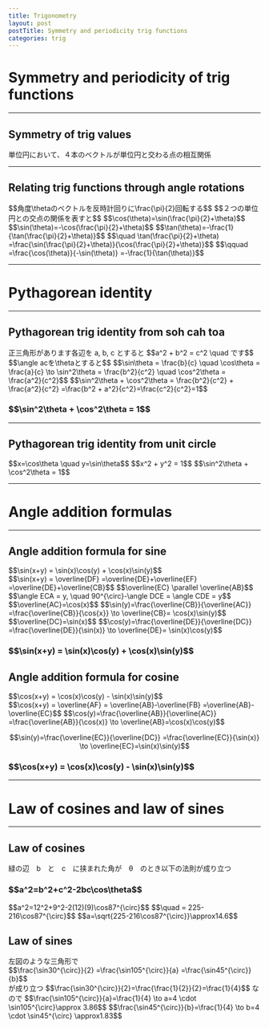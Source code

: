 ```yaml
---
title: Trigonometry
layout: post
postTitle: Symmetry and periodicity trig functions 
categories: trig
---
```


# Symmetry and periodicity of trig functions

------

## Symmetry of trig values

<div class="row">
  <div class="col-sm-9">
    <div id="svg01"></div>
  </div>
  <div class="col-sm-3">
    <p>単位円において、４本のベクトルが単位円と交わる点の相互関係</p>
  </div>
</div>

--------

## Relating trig functions through angle rotations

<div class="row">
  <div class="col-sm-8">
    <div id="svg02"></div>
  </div>
  <div class="col-sm-4">
    $$角度\thetaのベクトルを反時計回りに\frac{\pi}{2}回転する$$
    $$２つの単位円との交点の関係を表すと$$
    $$\cos(\theta)=\sin(\frac{\pi}{2}+\theta)$$
    $$\sin(\theta)=-\cos(\frac{\pi}{2}+\theta)$$
    $$\tan(\theta)=-\frac{1}{\tan(\frac{\pi}{2}+\theta)}$$  
    $$\quad \tan(\frac{\pi}{2}+\theta)
    =\frac{\sin(\frac{\pi}{2}+\theta)}{\cos(\frac{\pi}{2}+\theta)}$$
    $$\qquad =\frac{\cos(\theta)}{-\sin(\theta)}
    =-\frac{1}{\tan(\theta)}$$

  </div>
</div>

--------

# Pythagorean identity 

------

## Pythagorean trig identity from soh cah toa

<div class="row">
  <div class="col-sm-6">
    <div id="svg03"></div>
  </div>
  <div class="col-sm-6">
    正三角形があります各辺を a, b, c とすると
    $$a^2 + b^2 = c^2 \quad です$$
    $$\angle acを\thetaとすると$$
    $$\sin\theta = \frac{b}{c} \quad \cos\theta = \frac{a}{c} \to
    \sin^2\theta = \frac{b^2}{c^2} \quad \cos^2\theta = \frac{a^2}{c^2}$$
    $$\sin^2\theta + \cos^2\theta = \frac{b^2}{c^2} + \frac{a^2}{c^2}
    =\frac{b^2 + a^2}{c^2}=\frac{c^2}{c^2}=1$$
    <div class="panel">
      <h3>$$\sin^2\theta + \cos^2\theta = 1$$</h3>
    </div>
  </div>
</div>

--------

## Pythagorean trig identity from unit circle

<div class="row">
  <div class="col-sm-6">
    <div id="svg04"></div>
  </div>
  <div class="col-sm-6">
    $$x=\cos\theta \quad y=\sin\theta$$
    $$x^2 + y^2 = 1$$
    $$\sin^2\theta + \cos^2\theta = 1$$


  </div>
</div>


--------
# Angle addition formulas
--------

## Angle addition formula for sine

<div class="row">
  <div class="col-sm-6">
    <div id="svg05"></div>
  </div>
  <div class="col-sm-6">
    <div class="panel">
      $$\sin(x+y) = \sin(x)\cos(y) + \cos(x)\sin(y)$$
    </div>
    $$\sin(x+y) = \overline{DF}
    =\overline{DE}+\overline{EF}
    =\overline{DE}+\overline{CB}$$
    $$\overline{EC} \parallel \overline{AB}$$
    $$\angle ECA = y, \quad
    90^{\circ}-\angle DCE = \angle CDE = y$$
    $$\overline{AC}=\cos(x)$$
    $$\sin(y)=\frac{\overline{CB}}{\overline{AC}}
    =\frac{\overline{CB}}{\cos{x}}
    \to \overline{CB}= \cos(x)\sin(y)$$
    $$\overline{DC}=\sin(x)$$
    $$\cos(y)=\frac{\overline{DE}}{\overline{DC}}
    =\frac{\overline{DE}}{\sin(x)}
    \to \overline{DE}= \sin(x)\cos(y)$$
    <h3>
      $$\sin(x+y) = \sin(x)\cos(y) + \cos(x)\sin(y)$$
    </h3>

  </div>
</div>

## Angle addition formula for cosine

<div class="row">
  <div class="col-sm-6">
    <div id="svg06"></div>
  </div>
  <div class="col-sm-6">
  <div class="panel">
    $$\cos(x+y) = \cos(x)\cos(y) - \sin(x)\sin(y)$$
  </div>
  $$\cos(x+y) = \overline{AF} = \overline{AB}-\overline{FB}
  =\overline{AB}-\overline{EC}$$
  $$\cos(y)=\frac{\overline{AB}}{\overline{AC}}
  =\frac{\overline{AB}}{\cos(x)}
  \to \overline{AB}=\cos(x)\cos(y)$$

  $$\sin(y)=\frac{\overline{EC}}{\overline{DC}}
  =\frac{\overline{EC}}{\sin(x)}
  \to \overline{EC}=\sin(x)\sin(y)$$
  <h3>
    $$\cos(x+y) = \cos(x)\cos(y) - \sin(x)\sin(y)$$
  </h3>

  </div>
</div>

--------
# Law of cosines and law of sines
--------

## Law of cosines 

<div class="row">
  <div class="col-sm-6">
    <div id="svg07"></div>
  </div>
  <div class="col-sm-6">
    緑の辺　b　と　c　に挟まれた角が　θ　のとき以下の法則が成り立つ
    <div class="panel">
      <h3>$$a^2=b^2+c^2-2bc\cos\theta$$</h3>
    </div>
    $$a^2=12^2+9^2-2(12)(9)\cos87^{\circ}$$
    $$\quad = 225-216\cos87^{\circ}$$
    $$a=\sqrt{225-216\cos87^{\circ}}\approx14.6$$
  </div>
</div>

## Law of sines 

<div class="row">
  <div class="col-sm-6">
    <div id="svg08"></div>
  </div>
  <div class="col-sm-6">
    左図のような三角形で
    <div class="panel">
      $$\frac{\sin30^{\circ}}{2}
      =\frac{\sin105^{\circ}}{a}
      =\frac{\sin45^{\circ}}{b}$$
    </div>
    が成り立つ
    $$\frac{\sin30^{\circ}}{2}=\frac{\frac{1}{2}}{2}=\frac{1}{4}$$
    なので
    $$\frac{\sin105^{\circ}}{a}=\frac{1}{4} \to 
    a=4 \cdot \sin105^{\circ}\approx 3.86$$
    $$\frac{\sin45^{\circ}}{b}=\frac{1}{4} \to 
    b=4 \cdot \sin45^{\circ} \approx1.83$$
  </div>
</div>

<script type="text/javascript" src="http://cdn.mathjax.org/mathjax/latest/MathJax.js?config=TeX-AMS-MML_SVG"></script>
<script src="http://d3js.org/d3.v3.min.js" charset="utf-8"></script>
<script src="{{site.url}}/js/d3draws.js" charset="utf-8"></script>

<script>

  var height = 500;
  var width = 800;
  

/**  */
  var svg01 = d3.select("#svg01")
                .append("svg")
                .attr("height",height)
                .attr("width",800)
                .style("background","#000");

  var xScale01 = d3.scale.linear()
                       .domain([-1,1])
                       .range([200,600]);
  
  var yScale01 = d3.scale.linear()
                       .domain([1,-1])
                       .range([50,450]);       

  // 軸
  axesData01 = [
    {
      "x1":-1.1,
      "y1":0,
      "x2":1.1,
      "y2":0,
      "stroke":"#fff"
    },
    {
      "x1":0,
      "y1":-1.1,
      "x2":0,
      "y2":1.1,
      "stroke":"#fff"
    }
  ];
  drawVectorW(svg01,axesData01,xScale01,yScale01);

  // unit circle
  circleData01 = [
    {"cx":0,"cy":0,"r":200,"stroke":"#ff0"}
  ];
  drawCircle(svg01,circleData01,xScale01,yScale01); 

  // path
  pathData01 = [
    {"x":Math.cos(pi/6),"y":Math.sin(pi/6)},
    {"x":Math.cos(-pi/6),"y":Math.sin(-pi/6)},
    {"x":Math.cos(pi+pi/6),"y":Math.sin(pi+pi/6)},
    {"x":Math.cos(pi-pi/6),"y":Math.sin(pi-pi/6)},
    {"x":Math.cos(pi/6),"y":Math.sin(pi/6)},
  ];
  drawPath(svg01,pathData01,{"stroke":"#ccc","strokeWidth":1},xScale01,yScale01);
 
  // vector
  vecData01 = [
    {"x1":0,"y1":0,"angles":30,"length":1.2,"stroke":"lime"}
   ,{"x1":0,"y1":0,"angles":-30,"length":1.2,"stroke":"purple"}
   ,{"x1":0,"y1":0,"angles":150,"length":1.2,"stroke":"red"}
   ,{"x1":0,"y1":0,"angles":210,"length":1.2,"stroke":"orange"}
  ]
  drawVectorA(svg01,vecData01,xScale01,yScale01);

  // mathjax
  var foData01 = [
    {"x":0,"y":1.5,"text":"$$y$$","fontSize":"20px"},
    {"x":1.2,"y":0.3,"text":"$$x$$","fontSize":"20px"},
    {"x":0.15,"y":0.33,"text":"$$\\theta$$","fontSize":"16px"},
    {"x":-0.2,"y":0.33,"text":"$$\\theta$$","fontSize":"16px"},
    {"x":-0.2,"y":0.23,"text":"$$\\theta$$","fontSize":"16px"},
    {"x":0.15,"y":0.22,"text":"$$-\\theta$$","fontSize":"16px"},
    {"x":-0.4,"y":0.85,"text":"$$\\pi-\\theta$$","fontSize":"16px"},
    {"x":-0.7,"y":0.1,"text":"$$\\pi+\\theta$$","fontSize":"16px"},

    {"x":0.9,"y":0.8,
      "text":"$$(\\cos(\\theta),\\sin (\\theta))$$","fontSize":"16px"},
    {"x":0.9,"y":-0.2,
      "text":"$$(\\cos(-\\theta),\\sin (-\\theta))$$","fontSize":"16px"},  
    {"x":-1.9,"y":0.8,
      "text":"$$(\\cos(\\pi-\\theta),\\sin (\\pi-\\theta))$$","fontSize":"16px"},
    {"x":-1.9,"y":-0.2,
      "text":"$$(\\cos(\\pi+\\theta),\\sin (\\pi+\\theta))$$","fontSize":"16px"},  

    {"x":-1.8,"y":1.25,
      "text":"$$\\cos(\\pi-\\theta)=-\\cos (\\theta)$$","fontSize":"16px"},  
    {"x":-1.8,"y":1.1,
      "text":"$$\\sin(\\pi-\\theta)=\\sin (\\theta)$$","fontSize":"16px"},  
    {"x":-1.8,"y":0.95,
      "text":"$$\\tan(\\pi-\\theta)=-\\tan (\\theta)$$","fontSize":"16px"},  

    {"x":-1.8,"y":-0.4,
      "text":"$$\\cos(\\pi+\\theta)=-\\cos (\\theta)$$","fontSize":"16px"},  
    {"x":-1.8,"y":-0.55,
      "text":"$$\\sin(\\pi+\\theta)=-\\sin (\\theta)$$","fontSize":"16px"},  
    {"x":-1.8,"y":-0.7,
      "text":"$$\\tan(\\pi+\\theta)=\\tan (\\theta)$$","fontSize":"16px"},  

    {"x":1.0,"y":-0.4,
      "text":"$$\\cos(-\\theta)=\\cos (\\theta)$$","fontSize":"16px"},  
    {"x":1.0,"y":-0.55,
      "text":"$$\\sin(-\\theta)=-\\sin (\\theta)$$","fontSize":"16px"},  
    {"x":1.0,"y":-0.7,
      "text":"$$\\tan(-\\theta)=-\\tan (\\theta)$$","fontSize":"16px"},  

  ];
  drawMathjax(svg01,foData01,xScale01,yScale01);

  // arc
  arcData01 = [
    {"startPos":90,"endPos":60,
    "innerRadius":50,"outerRadius":50,
    "stroke":"lime"},
    {"startPos":90,"endPos":120,
    "innerRadius":50,"outerRadius":50,
    "stroke":"purple"},
    {"startPos":90,"endPos":-60,
    "innerRadius":100,"outerRadius":100,
    "stroke":"red"},
    {"startPos":90,"endPos":-120,
    "innerRadius":80,"outerRadius":80,
    "stroke":"orange"}


  ];
  drawArc(svg01,arcData01,xScale01,yScale01);


/**  rotations  */
  var svg02 = d3.select("#svg02")
                .append("svg")
                .attr("height",height)
                .attr("width",width)
                .style("background","#000");

  // 軸
  drawVectorW(svg02,axesData01,xScale01,yScale01);

  // unit circle
  drawCircle(svg02,circleData01,xScale01,yScale01); 

  // vector
  vecData02 = [
    {"x1":0,"y1":0,"angles":30,"length":1.2,"stroke":"lime"}
   ,{"x1":0,"y1":0,"angles":120,"length":1.2,"stroke":"lime"}
  ]
  drawVectorA(svg02,vecData02,xScale01,yScale01);

  // lines
  lineData02 = [
    {
      "x1":Math.cos(30*aDegree),
      "y1":Math.sin(30*aDegree),
      "x2":Math.cos(30*aDegree),
      "y2":0,
      "stroke":"#999"
    }
   ,{
      "x1":Math.cos(120*aDegree),
      "y1":Math.sin(120*aDegree),
      "x2":0,
      "y2":Math.sin(120*aDegree),
      "stroke":"#999"
    }
   ,{
      "x1":0,
      "y1":0,
      "x2":Math.cos(30*aDegree),
      "y2":0,
      "stroke":"#f0f"
    }
   ,{
      "x1":0,
      "y1":0,
      "x2":0,
      "y2":Math.sin(120*aDegree),
      "stroke":"#f0f"
    }
  ]
  drawLine(svg02,lineData02,xScale01,yScale01);

  // arc
  arcData02 = [
    {
      "startPos":60,
      "endPos":-30,
      "innerRadius":40,
      "outerRadius":40,
      "stroke":"red"
    }
  ];
  drawArc(svg02,arcData02,xScale01,yScale01);

  // arrow head
  headData02 = [
   {
     "x1":Math.cos(120*aDegree)/5+0.00001,
     "y1":Math.sin(120*aDegree)/5+0.00001,
     "x2":Math.cos(120*aDegree)/5,
     "y2":Math.sin(120*aDegree)/5,
     "stroke":"red"}
  ]
  drawVectorB(svg02,headData02,xScale01,yScale01);

  // mathjax
  var foData02 = [
    {"x":0,"y":1.5,"text":"$$y$$","fontSize":"20px"},
    {"x":1.2,"y":0.3,"text":"$$x$$","fontSize":"20px"},
    
    {"x":0.15,"y":0.33,"text":"$$\\theta$$","fontSize":"16px"},

    {"x":0.9,"y":0.5,
      "text":"$$\\sin (\\theta)$$","fontSize":"16px"},
    {"x":0.4,"y":0.2,
      "text":"$$\\cos(\\theta)$$","fontSize":"16px"},

    {"x":0.9,"y":0.8,
      "text":"$$(\\cos(\\theta),\\sin (\\theta))$$","fontSize":"16px"},
    {"x":-1.7,"y":1.2,
      "text":"$$(\\cos(\\frac{\\pi}{2}+\\theta),\\sin (\\frac{\\pi}{2}+\\theta))$$",
      "fontSize":"16px"},
    {"x":0.05,"y":0.8,
      "text":"$$\\sin (\\frac{\\pi}{2}+\\theta)$$","fontSize":"16px"},
    {"x":-0.5,"y":1.4,
      "text":"$$\\cos (\\frac{\\pi}{2}+\\theta)$$","fontSize":"16px"},


  ];
  drawMathjax(svg02,foData02,xScale01,yScale01);
 


/**  Intersections of sine curve and cosine curve  */
  var svg03 = d3.select("#svg03")
                .append("svg")
                .attr("height",height)
                .attr("width",500)
                .style("background","#000");

  var xScale03 = d3.scale.linear()
                       .domain([50,450])
                       .range([50,450]);
  
  var yScale03 = d3.scale.linear()
                       .domain([450,50])
                       .range([50,450]);  

  //  right Triangle
  triData003 = [
    {"x1":100,"y1":150,
     "angle":0,"adjacent":300,"theta":35,
     "stroke":"#ff0","rightMark":true}
  ]                          
  drawRTriangle(svg03,triData003,xScale03,yScale03);

  // TEXT
  var foData03 = [
    {"x":250,"y":200,"text":"$$a$$","fontSize":"22px"},
    {"x":410,"y":290,"text":"$$b$$","fontSize":"22px"},
    {"x":250,"y":350,"text":"$$c$$","fontSize":"22px"},

    {"x":130,"y":225,"text":"$$\\theta$$","fontSize":"20px"},
  ];
  drawMathjax(svg03,foData03,xScale03,yScale03);
 

  //
  var svg04 = d3.select("#svg04")
                .append("svg")
                .attr("height",height)
                .attr("width",500)
                .style("background","#000");

  var xScale04 = d3.scale.linear()
                       .domain([-1,1])
                       .range([50,450]);
  
  var yScale04 = d3.scale.linear()
                       .domain([1,-1])
                       .range([50,450]);       

  // 軸
  drawVectorW(svg04,axesData01,xScale04,yScale04);

  // unit circle
  circleData04 = [{
    "cx":0,
    "cy":0,
    "r":200,
    "stroke":"#fff",
    "strokeWidth":3
  }];

  drawCircle(svg04,circleData04,xScale04,yScale04);

  // lines and vectors
  vecData04 = [
    {"x1":0,"y1":0,"angles":35,"length":1.2,"stroke":"lime"}
  ];
  drawVectorA(svg04,vecData04,xScale04,yScale04);

  lineData04 = [
    { 
      "x1":0,
      "y1":0,
      "x2":Math.cos(35*aDegree),
      "y2":0,
      "stroke":"#f0f","strokeWidth":3
    },
    { 
      "x1":Math.cos(35*aDegree),
      "y1":Math.sin(35*aDegree),
      "x2":Math.cos(35*aDegree),
      "y2":0,
      "stroke":"#ff0","strokeWidth":3
    },
  ];
  drawLine(svg04,lineData04,xScale04,yScale04);
 // mathjax
 var foData04 = [
    {"x":0,"y":1.5,"text":"$$y$$","fontSize":"18px"},
    {"x":1.1,"y":0.3,"text":"$$x$$","fontSize":"18px"},
    
    {"x":0.3,"y":0.2,"text":"$$\\cos\\theta$$","fontSize":"18px"},
    {"x":0.9,"y":0.6,"text":"$$\\sin\\theta$$","fontSize":"18px"},
    
    {"x":0.15,"y":0.32,"text":"$$\\theta$$","fontSize":"16px"},
  ];
 drawMathjax(svg04,foData04,xScale04,yScale04);


 /** 
   addition formula for sin 
                            */

  var svg05 = d3.select("#svg05")
                .append("svg")
                .attr("height",height)
                .attr("width",500)
                .style("background","#000");

  var xScale05 = d3.scale.linear()
                       .domain([0,1])
                       .range([50,450]);
  
  var yScale05 = d3.scale.linear()
                       .domain([1,0])
                       .range([50,450]);

  triangleData05 = [
    {"x1":0,"y1":0,"angle":0,"adjacent":400,"theta":30,"stroke":"#0f0","strokeWidth":3,"rightMark":true},
    {"x1":0,"y1":0,"angle":30,"adjacent":462,"theta":25,"stroke":"#f0f","strokeWidth":3,"rightMark":true},
    {"x1":0.728,"y1":1.038,"angle":-90,"adjacent":181,"theta":30,"stroke":"#f0f","strokeWidth":3,"rightMark":true},
    {"x1":0,"y1":0,"angle":0,"adjacent":291,"theta":55,"stroke":"#ff0","strokeWidth":3,"rightMark":true}

  ];

  drawRTriangle(svg05,triangleData05,xScale05,yScale05);                       

  // mathjax
  foData05 = [
    {"x":-0.05,"y":0.09,"text":"$$A$$","fontSize":"18px"}
   ,{"x":1.02,"y":0.1,"text":"$$B$$","fontSize":"18px"}
   ,{"x":1.02,"y":0.75,"text":"$$C$$","fontSize":"18px"}
   ,{"x":0.7,"y":1.23,"text":"$$D$$","fontSize":"18px"}
   ,{"x":0.65,"y":0.75,"text":"$$E$$","fontSize":"18px"}
   ,{"x":0.7,"y":0.09,"text":"$$F$$","fontSize":"18px"}
   ,{"x":0.08,"y":0.25,"text":"$$x$$","fontSize":"18px"}
   ,{"x":0.09,"y":0.19,"text":"$$y$$","fontSize":"18px"}
   ,{"x":0.93,"y":0.72,"text":"$$y$$","fontSize":"18px"}
   ,{"x":0.73,"y":1.12,"text":"$$y$$","fontSize":"18px"}
   ,{"x":0.37,"y":0.75,"text":"$$1$$","fontSize":"18px"}
   ,{"x":0.5,"y":0.5,"text":"$$1$$","fontSize":"18px"}
  ];
  drawMathjax(svg05,foData05,xScale05,yScale05);

 /** 
   addition formula for cos 
                            */

  var svg06 = d3.select("#svg06")
                .append("svg")
                .attr("height",height)
                .attr("width",500)
                .style("background","#000");

  drawRTriangle(svg06,triangleData05,xScale05,yScale05);
  drawMathjax(svg06,foData05,xScale05,yScale05);

 /** 
   Law of cosine and sine 
                            */

  var svg07 = d3.select("#svg07")
                .append("svg")
                .attr("height",300)
                .attr("width",500)
                .style("background","#000");

  var xScale07 = d3.scale.linear()
                       .domain([0,15])
                       .range([50,450]);
  
  var yScale07 = d3.scale.linear()
                       .domain([7.5,0])
                       .range([50,250]);

  lineData07 = [
     {"x1":0,"y1":0,"x2":14.6,"y2":0,"stroke":"#f00"}
    ,{"x1":0,"y1":0,"x2":9.46,"y2":7.38,"stroke":"#0f0"}
    ,{"x1":14.6,"y1":0,"x2":9.46,"y2":7.38,"stroke":"#0f0"}
  ];

  drawLine(svg07,lineData07,xScale07,yScale07);

  // mathjax
  foData07 = [
    {"x":7,"y":1,"text":"$$a=?$$","fontSize":"18px"}
   ,{"x":2,"y":6,"text":"$$b=12$$","fontSize":"18px"}
   ,{"x":13,"y":6,"text":"$$c=9$$","fontSize":"18px"}
   ,{"x":9,"y":9,"text":"$$\\theta$$","fontSize":"18px"}
   ,{"x":8.5,"y":8,"text":"$$87^{\\circ}$$","fontSize":"18px"}
     ];
  drawMathjax(svg07,foData07,xScale07,yScale07);

  // vector
  vecData07 = [
    {"x1":9,"y1":5,"x2":8,"y2":1,"stroke":"#f00"}
  ];
  drawVectorB(svg07,vecData07,xScale07,yScale07);


  var svg08 = d3.select("#svg08")
                .append("svg")
                .attr("height",height)
                .attr("width",500)
                .style("background","#000");

  var xScale08 = d3.scale.linear()
                       .domain([-2.5,2.5])
                       .range([100,500]);
  
  var yScale08 = d3.scale.linear()
                       .domain([2.5,-2.5])
                       .range([50,450]);

  lineData08 = [
     {"x1":0,"y1":0,"x2":0,"y2":2,"stroke":"#f00"}
    ,{"x1":0,"y1":0,"x2":-2.15,"y2":-1.84,"stroke":"#0f0"}
    ,{"x1":0,"y1":2,"x2":-2.15,"y2":-1.84,"stroke":"#0f0"}
  ];

  drawLine(svg08,lineData08,xScale08,yScale08);

  // mathjax
  foData08 = [
    {"x":-1.3,"y":1,"text":"$$a$$","fontSize":"18px"}
   ,{"x":-0.9,"y":-0.2,"text":"$$b$$","fontSize":"18px"}
   ,{"x":0.2,"y":1.8,"text":"$$2$$","fontSize":"18px"}
   ,{"x":-1.72,"y":-0.5,"text":"$$30^{\\circ}$$","fontSize":"16px"}
   ,{"x":-0.33,"y":2,"text":"$$45^{\\circ}$$","fontSize":"16px"}
   ,{"x":-0.5,"y":0.8,"text":"$$105^{\\circ}$$","fontSize":"16px"}
  ];
  drawMathjax(svg08,foData08,xScale08,yScale08);

</script>
